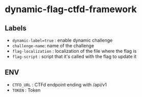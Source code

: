 # dynamic-flag-ctfd-framework

## Labels
* `dynamic-label=true` : enable dynamic challenge
* `challenge-name`: name of the challenge
* `flag-localization` : localization of the file where the flag is
* `flag-script` : script that it's called with the flag to update it

## ENV 
* `CTFD_URL` : CTFd endpoint ending with  /api/v1
* `TOKEN` : Token